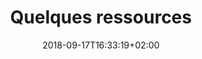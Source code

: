 ---
title: "Quelques ressources"
date: 2018-09-17T16:33:19+02:00
draft: true
button: "En savoir plus"
menu: 
  main: 
    weight: 400
    name: "Ressources"
---